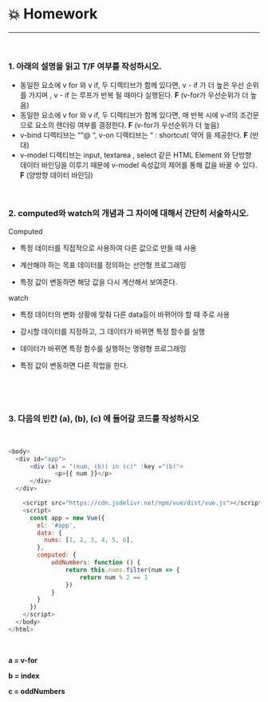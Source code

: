 # :boom: Homework

---

​																											

### 1. 아래의 설명을 읽고 T/F 여부를 작성하시오.

- 동일한 요소에 v for 와 v if, 두 디렉티브가 함께 있다면,  v - if 가 더 높은 우선 순위를 가지며 , v - if 는 루프가 반복 될 때마다 실행된다.    **F**  (v-for가 우선순위가 더 높음)
- 동일한 요소에 v for 와 v if, 두 디렉티브가 함께 있다면, 매 반복 시에 v-if의 조건문으로 요소의 렌더링 여부를 결정한다.   **F**  (v-for가 우선순위가 더 높음)
- v-bind 디렉티브는 ““@ “, v-on 디렉티브는 “ : shortcut( 약어 을 제공한다. **F** (반대)
- v-model 디렉티브는 input, textarea , select 같은 HTML Element 와 단방향 데이터 바인딩을 이루기 때문에 v-model 속성값의 제어를 통해 값을 바꿀 수 있다.   **F** (양방향 데이터 바인딩)



​																																																																																															

### 2. computed와 watch의 개념과 그 차이에 대해서 간단히 서술하시오.



Computed

- 특정 데이터를 직접적으로 사용하여 다른 값으로 만들 때 사용
- 계산해야 하는 목표 데이터를 정의하는 선언형 프로그래밍

- 특정 값이 변동하면 해당 값을 다시 계산해서 보여준다.

watch

- 특정 데이터의 변화 상황에 맞춰 다른 data등이 바뀌어야 할 때 주로 사용

- 감시할 데이터를 지정하고, 그 데이터가 바뀌면 특정 함수를 실행

- 데이터가 바뀌면 특정 함수를 실행하는 명령형 프로그래밍

- 특정 값이 변동하면 다른 작업을 한다.

  ​																																																					

​																																																																																																		

### 3. 다음의 빈칸 (a), (b), (c) 에 들어갈 코드를 작성하시오

​																																													

```javascript
<body>
  <div id="app">
      <div (a) = "(num, (b)) in (c)" :key ="(b)">
   			 <p>{{ num }}</p>
	  </div>
  </div>

    <script src="https://cdn.jsdelivr.net/npm/vue/dist/vue.js"></script>
    <script>
      const app = new Vue({
        el: '#app',
        data: {
          nums: [1, 2, 3, 4, 5, 6],
        },
        computed: {
            oddNumbers: function () {
                return this.nums.filter(num => {
                    return num % 2 == 1
                })
            }
        }
      })
    </script>
  </body>
</html>
```

​																														

**a = v-for**

**b = index**

**c = oddNumbers**

